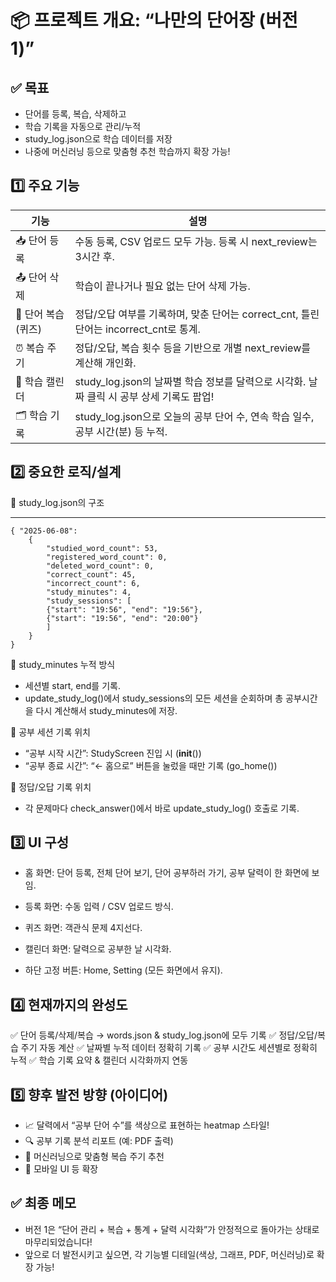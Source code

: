 # 📦 프로젝트 개요: “나만의 단어장 (버전 1)”
## ✅ 목표
 - 단어를 등록, 복습, 삭제하고
 - 학습 기록을 자동으로 관리/누적
 - study_log.json으로 학습 데이터를 저장
 - 나중에 머신러닝 등으로 맞춤형 추천 학습까지 확장 가능!

## 1️⃣ 주요 기능
|기능|	설명|
|---|---|
|📥 단어 등록|	수동 등록, CSV 업로드 모두 가능. 등록 시 next_review는 3시간 후.|
|📤 단어 삭제|	학습이 끝나거나 필요 없는 단어 삭제 가능.|
|🧠 단어 복습 (퀴즈)|	정답/오답 여부를 기록하며, 맞춘 단어는 correct_cnt, 틀린 단어는 incorrect_cnt로 통계.|
|⏰ 복습 주기|	정답/오답, 복습 횟수 등을 기반으로 개별 next_review를 계산해 개인화.|
|📅 학습 캘린더|	study_log.json의 날짜별 학습 정보를 달력으로 시각화. 날짜 클릭 시 공부 상세 기록도 팝업!|
|🗂️ 학습 기록|	study_log.json으로 오늘의 공부 단어 수, 연속 학습 일수, 공부 시간(분) 등 누적.|

## 2️⃣ 중요한 로직/설계
 🔸 study_log.json의 구조
 ___
    { "2025-06-08": 
        {
            "studied_word_count": 53,
            "registered_word_count": 0,
            "deleted_word_count": 0,
            "correct_count": 45,
            "incorrect_count": 6,
            "study_minutes": 4,
            "study_sessions": [
            {"start": "19:56", "end": "19:56"},
            {"start": "19:56", "end": "20:00"}
            ]
        }
    }

🔸 study_minutes 누적 방식
 - 세션별 start, end를 기록.
 - update_study_log()에서 study_sessions의 모든 세션을 순회하며 총 공부시간을 다시 계산해서 study_minutes에 저장.

🔸 공부 세션 기록 위치
 - “공부 시작 시간”: StudyScreen 진입 시 (__init__())
 - “공부 종료 시간”: “← 홈으로” 버튼을 눌렀을 때만 기록 (go_home())

🔸 정답/오답 기록 위치
 - 각 문제마다 check_answer()에서 바로 update_study_log() 호출로 기록.


## 3️⃣ UI 구성
 - 홈 화면: 단어 등록, 전체 단어 보기, 단어 공부하러 가기, 공부 달력이 한 화면에 보임.

 - 등록 화면: 수동 입력 / CSV 업로드 방식.

 - 퀴즈 화면: 객관식 문제 4지선다.

 - 캘린더 화면: 달력으로 공부한 날 시각화.

 - 하단 고정 버튼: Home, Setting (모든 화면에서 유지).

## 4️⃣ 현재까지의 완성도
✅ 단어 등록/삭제/복습 → words.json & study_log.json에 모두 기록
✅ 정답/오답/복습 주기 자동 계산
✅ 날짜별 누적 데이터 정확히 기록
✅ 공부 시간도 세션별로 정확히 누적
✅ 학습 기록 요약 & 캘린더 시각화까지 연동

## 5️⃣ 향후 발전 방향 (아이디어)
 - 📈 달력에서 “공부 단어 수”를 색상으로 표현하는 heatmap 스타일!
 - 🔍 공부 기록 분석 리포트 (예: PDF 출력)
 - 🤖 머신러닝으로 맞춤형 복습 주기 추천
 - 📱 모바일 UI 등 확장

## ✅ 최종 메모
 - 버전 1은 “단어 관리 + 복습 + 통계 + 달력 시각화”가 안정적으로 돌아가는 상태로 마무리되었습니다!
 - 앞으로 더 발전시키고 싶으면, 각 기능별 디테일(색상, 그래프, PDF, 머신러닝)로 확장 가능!